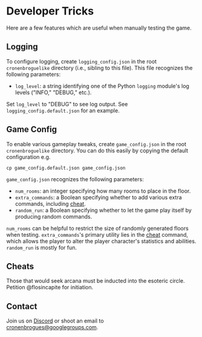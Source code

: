 # Developer Tricks

Here are a few features which are useful when manually testing the game.

## Logging

To configure logging, create `logging_config.json` in the root `cronenbroguelike` directory (i.e., sibling to this file). This file recognizes the following parameters:

- `log_level`: a string identifying one of the Python `logging` module's log levels ("INFO," "DEBUG," etc.).

Set `log_level` to "DEBUG" to see log output. See `logging_config.default.json` for an example.

## Game Config

To enable various gameplay tweaks, create `game_config.json` in the root `cronenbroguelike` directory.
You can do this easily by copying the default configuration e.g. 

```
cp game_config.default.json game_config.json
```

`game_config.json` recognizes the following parameters:

- `num_rooms`: an integer specifying how many rooms to place in the floor.
- `extra_commands`: a Boolean specifying whether to add various extra commands, including [cheat](#cheats).
- `random_run`: a Boolean specifying whether to let the game play itself by producing random commands.

`num_rooms` can be helpful to restrict the size of randomly generated floors when testing. `extra_commands`'s primary utility lies in the [cheat](#cheats) command, which allows the player to alter the player character's statistics and abilities. `random_run` is mostly for fun.

## Cheats

Those that would seek arcana must be inducted into the esoteric circle. Petition @flosincapite for initiation.

## Contact

Join us on [Discord](https://discord.gg/fTsr5EfeQf) or shoot an email to cronenbrogues@googlegroups.com.
